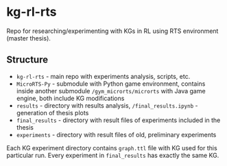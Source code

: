 # kg-rl-rts
Repo for researching/experimenting with KGs in RL using RTS environment (master thesis).

## Structure
- `kg-rl-rts` - main repo with experiments analysis, scripts, etc.
- `MicroRTS-Py` - submodule with Python game environment, contains inside another submodule `/gym_microrts/microrts` with Java game engine, both include KG modifications
- `results` - directory with results analysis, `/final_results.ipynb` - generation of thesis plots
- `final_results` - directory with result files of experiments included in the thesis
- `experiments` - directory with result files of old, preliminary experiments

Each KG experiment directory contains `graph.ttl` file with KG used for this particular run. Every experiment in `final_results` has exactly the same KG.
